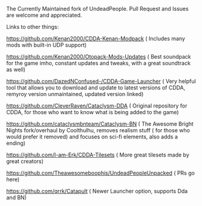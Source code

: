 The Currently Maintained fork of UndeadPeople. Pull Request and Issues are welcome and appreciated.  

Links to other things:

https://github.com/Kenan2000/CDDA-Kenan-Modpack ( Includes many mods with built-in UDP support)

https://github.com/Kenan2000/Otopack-Mods-Updates ( Best soundpack for the game imho, constant updates and tweaks, with a great soundtrack as well)

https://github.com/DazedNConfused-/CDDA-Game-Launcher ( Very helpful tool that allows you to download and update to latest versions of CDDA, remyroy version unmaintained, updated version linked)

https://github.com/CleverRaven/Cataclysm-DDA ( Original repository for CDDA, for those who want to know what is being added to the game)

https://github.com/cataclysmbnteam/Cataclysm-BN ( The Awesome Bright Nights fork/overhaul by Coolthulhu, removes realism stuff ( for those who would prefer it removed) and focuses on sci-fi elements, also adds a ending)

https://github.com/I-am-Erk/CDDA-Tilesets ( More great tilesets made by great creators)

https://github.com/Theawesomeboophis/UndeadPeopleUnpacked ( PRs go here)

https://github.com/qrrk/Catapult ( Newer Launcher option, supports Dda and BN)
